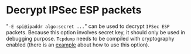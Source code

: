 # Decrypt IPSec ESP packets  

"`-E spi@ipaddr algo:secret ...`" can be used to decrypt `IPSec ESP` packets. Because this option involves secret key, it should only be used in debugging purpose. `Tcpdump` needs to be compiled with cryptography enabled (there is an [example](https://lists.freebsd.org/pipermail/freebsd-questions/2014-March/256538.html) about how to use this option).